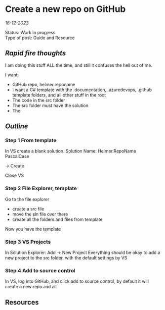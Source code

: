 # Create a new repo on GitHub

*18-12-2023*

Status: Work in progress  
Type of post: Guide and Resource

## *Rapid fire thoughts*

I am doing this stuff ALL the time, and still it confuses the hell out of me.

I want:

- GitHub repo, helmer.reponame
- I want a C# template with the .documentation, .azuredevops, .github template folders, and all other stuff in the root
- The code in the src folder
- The src folder must have the solution
- The

## *Outline*

### Step 1 From template

In VS create a blank solution.
Solution Name: Helmer.RepoName PascalCase

-> Create

Close VS

### Step 2 File Explorer, template

Go to the file explorer

- create a src file
- move the sln file over there
- create all the folders and files from template

Now you have the template

### Step 3 VS Projects

In Solution Explorer:
Add -> New Project
Everything should be okay to add a new project to the src folder, with the default settings by VS

### Step 4 Add to source control

In VS, log into GitHub, and click add to source control, by default it will create a new repo and all

## Resources
